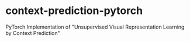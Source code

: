 # context-prediction-pytorch
PyTorch Implementation of "Unsupervised Visual Representation Learning by Context Prediction"

